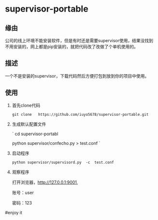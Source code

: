 # supervisor-portable

## 缘由

公司的线上环境不能安装软件，但是有时还是需要supervisor使用，结果没找到不用安装的，网上都是pip安装的，就把代码改了改做了个单机使用的。

## 描述

一个不是安装的supervisor，下载代码然后方便打包到放到你的项目中使用。

## 使用
1. 首先clone代码

    `
    git clone   https://github.com/iuyo5678/supervisor-portable.git
    `

2. 生成默认配置文件

    `
    cd supervisor-portabl
    
    python supervisor/confecho.py  > test.conf
    `
   
3. 启动程序

    `
    python supervisor/supervisord.py  -c  test.conf
    `
    
4. 观察程序
    
    打开浏览器，http://127.0.0.1:9001,

    账号：user

    密码：123
    
#enjoy it
